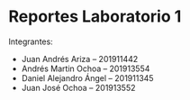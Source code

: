 # Reportes Laboratorio 1
Integrantes:
- Juan Andrés Ariza – 201911442 
- Andrés Martin Ochoa – 201913554 
- Daniel Alejandro Ángel – 201911345  
- Juan José Ochoa – 201913552 

